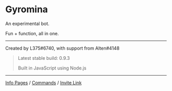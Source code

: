 # Gyromina

An experimental bot.

Fun + function, all in one.

***

Created by L375#6740, with support from Alten#4148

> Latest stable build: 0.9.3
>
> Built in JavaScript using Node.js

***

[Info Pages](https://lx375.weebly.com/gyromina) / [Commands](https://lx375.weebly.com/gyromina-commands) / [Invite Link](https://discordapp.com/oauth2/authorize?client_id=490590334758420481&permissions=1141234752&scope=bot)
